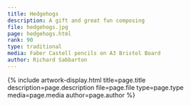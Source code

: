 ```yaml
---
title: Hedgehogs
description: A gift and great fun composing
file: hedgehogs.jpg
page: hedgehogs.html
rank: 90
type: traditional
media: Faber Castell pencils on A3 Bristol Board
author: Richard Sabbarton
---
```




{% include artwork-display.html title=page.title description=page.description file=page.file type=page.type media=page.media author=page.author %}